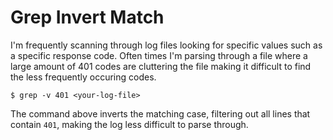 # Grep Invert Match

I'm frequently scanning through log files looking for specific values such as a specific response code. Often times I'm parsing through a file where a large amount of 401 codes are cluttering the file making it difficult to find the less frequently occuring codes.

```
$ grep -v 401 <your-log-file>
```

The command above inverts the matching case, filtering out all lines that contain `401`, making the log less difficult to parse through.

